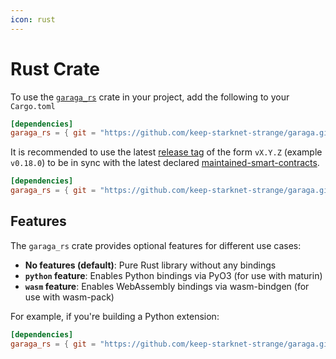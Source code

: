```yaml
---
icon: rust
---
```


# Rust Crate

To use the [`garaga_rs`](https://github.com/keep-starknet-strange/garaga/tree/main/tools/garaga_rs) crate in your project, add the following to your `Cargo.toml`

```toml
[dependencies]
garaga_rs = { git = "https://github.com/keep-starknet-strange/garaga.git"}
```

It is recommended to use the latest [release tag](https://github.com/keep-starknet-strange/garaga/releases) of the form `vX.Y.Z` (example `v0.18.0`) to be in sync with the latest declared [maintained-smart-contracts](../maintained-smart-contracts/ "mention").

```toml
[dependencies]
garaga_rs = { git = "https://github.com/keep-starknet-strange/garaga.git", tag = "v0.18.0" }
```

## Features

The `garaga_rs` crate provides optional features for different use cases:

- **No features (default)**: Pure Rust library without any bindings
- **`python` feature**: Enables Python bindings via PyO3 (for use with maturin)
- **`wasm` feature**: Enables WebAssembly bindings via wasm-bindgen (for use with wasm-pack)

For example, if you're building a Python extension:
```toml
[dependencies]
garaga_rs = { git = "https://github.com/keep-starknet-strange/garaga.git", tag = "v0.18.0", features = ["python"] }
```
